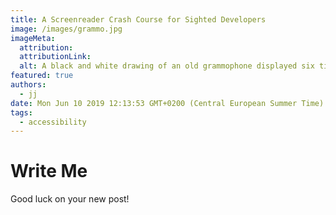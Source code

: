 ```yaml
---
title: A Screenreader Crash Course for Sighted Developers
image: /images/grammo.jpg
imageMeta:
  attribution:
  attributionLink:
  alt: A black and white drawing of an old grammophone displayed six times next to one another
featured: true
authors:
  - jj
date: Mon Jun 10 2019 12:13:53 GMT+0200 (Central European Summer Time)
tags:
  - accessibility
---
```


# Write Me

Good luck on your new post!

